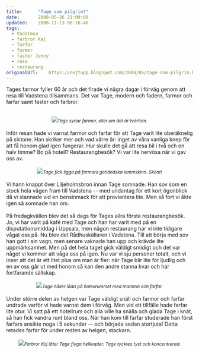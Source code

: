 ```yaml
---
title:		"Tage som pilgrim?"
date:		2008-05-26 21:09:00
updated:	2008-11-13 08:16:40
tags: 
  - Vadstena
  - farbror Kaj
  - farfar
  - farmor
  - faster Jenny
  - resa
  - restaurang	
originalUrl:	https://nejtupp.blogspot.com/2008/05/tage-som-pilgrim.html
---
```


Tages farmor fyller 60 år och det firade vi några dagar i förväg genom att resa till Vadstena tillsammans. Det var Tage, modern och fadern, farmor och farfar samt faster och farbror.<br><br><div style="text-align: center;"><img src="../../../../img/_MG_1596_1024pix.jpg"><span style="font-size:85%;"><span style="font-style: italic;">Tage synar farmor, eller om det är tvärtom.</span></span><br></div><br>Inför resan hade vi varnat farmor och farfar för att Tage varit lite oberäknelig på sistone. Han skriker mer och vad värre är: inget av våra vanliga knep för att få honom glad igen fungerar. Hur skulle det gå att resa bil i två och en halv timme? Bo på hotell? Restaurangbesök? Vi var lite nervösa när vi gav oss av.<br><br><div style="text-align: center;"><img src="../../../../img/_MG_1778_1024pix.jpg"><span style="font-size:85%;"><span style="font-style: italic;">Tage fick ligga på farmors gotländska lammskinn. Skönt!</span></span><br></div><br>Vi hann knappt över Liljeholmsbron innan Tage somnade. Han sov som en stock hela vägen fram till Vadstena -- med undantag för ett kort ögonblick då vi stannade vid en bensinmack för att proviantera lite. Men så fort vi åkte igen så somnade han om.<br><br>På fredagkvällen  blev det så dags för Tages allra första restaurangbesök. Jo, vi har varit på kafé med Tage och han har varit med på en disputationsmiddag i Uppsala, men någon restaurang har vi inte tidigare vågat oss på. Nu blev det Rådhuskällaren i Vadstena. Till att börja med sov han gott i sin vagn, men senare vaknade han upp och krävde lite uppmärksamhet. Men på det hela taget gick väldigt smidigt och det var något vi kommer att våga oss på igen. Nu var vi sju personer totalt, och vi inser att det är ett litet plus om man är fler: när Tage blir lite för ljudlig och en av oss går ut med honom så kan den andre stanna kvar och har fortfarande sällskap.<br><br><div style="text-align: center;"><img src="../../../../img/_MG_1639_1024pix.jpg"><span style="font-size:85%;"><span style="font-style: italic;">Tage håller låda på hotellrummet med mamma och farfar.</span></span><br></div><br>Under större delen av helgen var Tage väldigt snäll och farmor och farfar undrade varför vi hade varnat dem i förväg. Men vid ett tillfälle hade farfar lite otur. Vi satt på ett hotellrum och alla ville ha snälla och glada Tage i knät, så han fick vandra runt bland oss. När han kom till farfar studerade han först farfars ansikte noga i 5 sekunder -- och började sedan stortjuta! Detta retades farfar för under resten av helgen, stackarn.<br><br><div style="text-align: center;"><img src="../../../../img/_MG_1798_1024pix.jpg"><span style="font-size:85%;"><span style="font-style: italic;">Farbror Kaj låter Tage flyga helikopter. Tage tycktes tyst och koncentrerad.</span></span><br></div>
<!-- no comments on this post -->